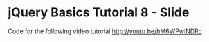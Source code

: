 jQuery Basics Tutorial 8 - Slide
================================

Code for the following video tutorial http://youtu.be/hM6WPwiNDRc
